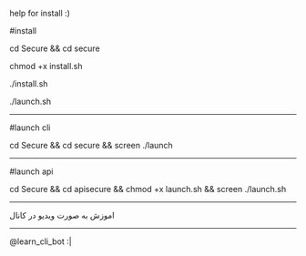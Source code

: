 help for install :)

#install

cd Secure && cd secure

chmod +x install.sh

./install.sh

./launch.sh

------------------

#launch cli

cd Secure && cd secure && screen ./launch

-------------

#launch api

cd Secure && cd apisecure && chmod +x launch.sh && screen ./launch.sh

-------------

اموزش به صورت ویدیو در کانال

-------------

@learn_cli_bot :|
